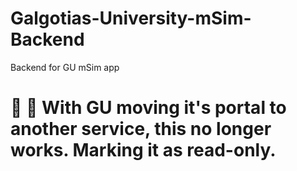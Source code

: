# Galgotias-University-mSim-Backend
Backend for GU mSim app

# :stop_sign: :rotating_light: With GU moving it's portal to another service, this no longer works. Marking it as read-only.
